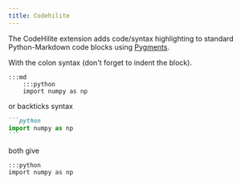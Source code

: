 ```yaml
---
title: Codehilite
---
```


The CodeHilite extension adds code/syntax highlighting to standard Python-Markdown code blocks using [Pygments](http://pygments.org/).

With the colon syntax (don't forget to indent the block).

    :::md
        :::python
        import numpy as np

or backticks syntax

~~~ markdown 
```python
import numpy as np
```
~~~

both give

    :::python
    import numpy as np